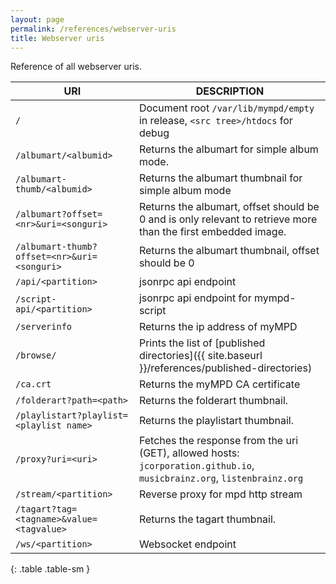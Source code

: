 ```yaml
---
layout: page
permalink: /references/webserver-uris
title: Webserver uris
---
```


Reference of all webserver uris.

| URI | DESCRIPTION |
| --- | ----------- |
| `/` | Document root `/var/lib/mympd/empty` in release, `<src tree>/htdocs` for debug |
| `/albumart/<albumid>` | Returns the albumart for simple album mode. |
| `/albumart-thumb/<albumid>` | Returns the albumart thumbnail for simple album mode |
| `/albumart?offset=<nr>&uri=<songuri>` | Returns the albumart, offset should be 0 and is only relevant to retrieve more than the first embedded image. |
| `/albumart-thumb?offset=<nr>&uri=<songuri>` | Returns the albumart thumbnail, offset should be 0 |
| `/api/<partition>` | jsonrpc api endpoint |
| `/script-api/<partition>` | jsonrpc api endpoint for mympd-script |
| `/serverinfo` | Returns the ip address of myMPD |
| `/browse/` | Prints the list of [published directories]({{ site.baseurl }}/references/published-directories) |
| `/ca.crt` | Returns the myMPD CA certificate |
| `/folderart?path=<path>` | Returns the folderart thumbnail. |
| `/playlistart?playlist=<playlist name>` | Returns the playlistart thumbnail. |
| `/proxy?uri=<uri>` | Fetches the response from the uri (GET), allowed hosts: `jcorporation.github.io`, `musicbrainz.org`, `listenbrainz.org` |
| `/stream/<partition>` | Reverse proxy for mpd http stream |
| `/tagart?tag=<tagname>&value=<tagvalue>` | Returns the tagart thumbnail. |
| `/ws/<partition>` | Websocket endpoint |
{: .table .table-sm }
